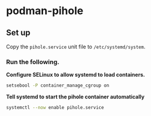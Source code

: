 # podman-pihole

## Set up
Copy the `pihole.service` unit file to `/etc/systemd/system`.

### Run the following.

__Configure SELinux to allow systemd to load containers.__

```bash
setsebool -P container_manage_cgroup on
```

__Tell systemd to start the pihole container automatically__

```bash
systemctl --now enable pihole.service
```
